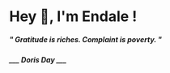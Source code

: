 <h1 title="head"> Hey 👋, I'm Endale !</h1>

**<h5><i>" Gratitude is riches. Complaint is poverty. "</i></h5>**

*<b>___ Doris Day ___</b>*
